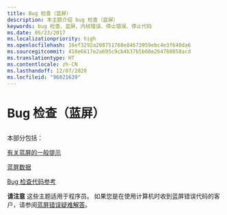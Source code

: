 ```yaml
---
title: Bug 检查（蓝屏）
description: 本主题介绍 bug 检查（蓝屏）
keywords: bug 检查、蓝屏、内核错误、停止错误、停止代码
ms.date: 05/23/2017
ms.localizationpriority: high
ms.openlocfilehash: 16ef3292a208751768e84673959ebc4e3f640da6
ms.sourcegitcommit: 418e6617e2a695c9cb4b37b5b60e264760858acd
ms.translationtype: HT
ms.contentlocale: zh-CN
ms.lasthandoff: 12/07/2020
ms.locfileid: "96821639"
---
```

# <a name="bug-checks-blue-screens"></a>Bug 检查（蓝屏）


## <span id="ddk_bug_checks_blue_screens__dbg"></span><span id="DDK_BUG_CHECKS_BLUE_SCREENS__DBG"></span>


本部分包括：

[有关蓝屏的一般提示](general-troubleshooting-tips.md)

[蓝屏数据](blue-screen-data.md)

[Bug 检查代码参考](bug-check-code-reference2.md)

**请注意** 这些主题适用于程序员。 如果您是在使用计算机时收到蓝屏错误代码的客户，请参阅[蓝屏错误疑难解答](https://support.microsoft.com//help/14238/windows-10-troubleshoot-blue-screen-errors)。

 

 

 





